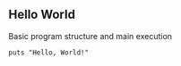 <!-- METADATA
{
  "title": "Crystal Hello World",
  "tags": [
    "crystal",
    "basics"
  ],
  "language": "crystal"
}
-->

## Hello World
Basic program structure and main execution
```crystal
puts "Hello, World!"
```
